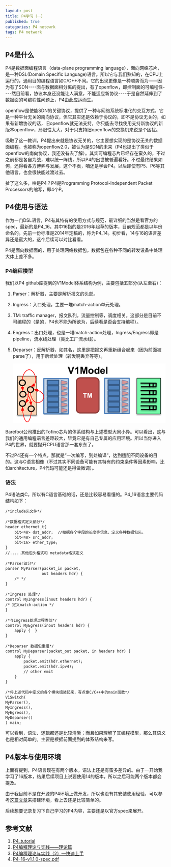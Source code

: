 ```yaml
---
layout: post
title: P4学习（一）
published: true
categories: P4 netowrk
tags: P4 network
---
```


## P4是什么

P4是数据面编程语言（data-plane programming language），面向网络芯片，是一种DSL(Domain Specific Language)语言。所以它与我们熟知的，在CPU上运行的，通用目的编程语言如C/C++不同。它的出现更像是一种顺势而为——因为有了SDN----面与数据面相分离的提出，有了openflow，即控制面的可编程性----然目前看，协议本身还没能让人满意，不能适应新协议----于是自然延伸到了数据面的可编程性问题上，P4由此应运而生。

openflow是使能SDN的关键协议，提供了一种与网络系统标准化的交互方式。它是一种平台无关的南向协议，但它其实还是依赖于协议的，即不是协议无关的，如果有新增协议的话，旧openflow就无法支持，你只能去寻找使用支持新协议的新版本openflow，局限性太大，对于只支持旧openflow的交换机来说是个困扰。

吸取了这一教训，P4提出来就是协议无关的，它主要想实现的是协议无关的数据面编程。也被称为openflow2.0，被认为是SDN的未来（P4也提出了类似于openflow的南向协议，我还没有去了解）。其实可编程芯片已经存在蛮久的，不过之前都是各自为战，难以统一阵线，所以P4的出世被普遍看好。不过最终结果如何，还得看各方博弈与发展，这个不表，咱还是学会P4。以后即使有P5、P6等其他语言，也会很快能过渡过去。

扯了这么多，啥是P4？P4是Programming Protocol-Independent Packet Processors的缩写，即4个P。

## P4使用与语法

作为一门DSL语言，P4有其特有的使用方式与规范，最详细的当然是看官方的spec，最新的是P4_16。其中16指的是2016年起草的版本，目前规范都是以年份命名的。先前一份标准是2014年定稿的，称为P4_14。初步看，14与16的语言差异还是蛮大的，这个后续可以对比看看。

P4是面向数据面的，用于处理网络数据包。数据包在各种不同的转发设备中处理大体上差不多。

### P4编程模型

我们以P4 github库提到的V1Model体系结构为例，主要包括五部分(从左至右)：

1. Parser：解析器，主要是解析报文的头部。

2. Ingress：入口处理，主要一堆match-action单元处理。

3. TM: traffic manager，报文队列，流量控制等，调度相关。这部分是目前不可编程的（是的，P4也不能为所欲为，后续看是否会支持编程）。

4. Engress：出口处理，也是一堆match-action处理，Ingress/Engress即是pipeline，流水线处理（类比工厂流水线）。

5. Deparser：反解析器，如其名，这里是把报文再重新组合起来（因为前面被parse了），用于后续处理（转发啊丢弃等等）。

   ![V1Model](../images/posts/P4/v1Model.png)

Barefoot公司推出的Tofino芯片的体系结构与上述模型大同小异。可以看出，这与我们的通用编程语言差距较大，毕竟它是有自己专属的应用环境。所以当你进入P4的世界，就要抛开CPU语言那一套东东了。

不过P4还有一个特点，那就是“一次编写，到处编译”，达到适配不同设备的目的。这与C语言相像（不过其实不同设备可能有其特有的约束条件等因素影响，比如architecture，P4代码可能还是得做微调）。

### 语法

P4语法类C，所以有C语言基础的话，还是比较容易看懂的。P4_16语言主要代码结构如下：

```p4
/*include头文件*/

/*数据格式定义部分*/
header ethernet_t{
    bit<48> dst_addr;  //根据各个字段的长度等信息，定义各种数据包头。
    bit<48> src_addr;
    bit<16> ether_type;
}
//.....其他包头格式和 metadata格式定义
 
/*Parser部分*/
parser MyParser(packet_in packet,
                out headers hdr) {
	/* */
}
 
/*Ingress 处理*/
control MyIngress(inout headers hdr) {
/* 定义match-action */
}
 
/*与Ingress处理过程类似*/
control MyEgress(inout headers hdr) {
    apply {  }
}

/*Deparser 数据包重组*/
control MyDeparser(packet_out packet, in headers hdr) {
    apply {
        packet.emit(hdr.ethernet);
        packet.emit(hdr.ipv4);
        // other emit
    }
}
 
/*将上述代码中定义的各个模块组装起来，有点像C/C++中的main函数*/
V1Switch(
MyParser(),
MyIngress(),
MyEgress(),
MyDeparser()
) main;

```

可以看到，语法、逻辑都还是比较清晰；而且如果理解了其编程模型，那么其语义也是相对简单的。主要是根据前面提到的体系结构来写。

## P4版本与使用环境

上面有提到，P4语言现在有两个版本，语法上还是有蛮多差异的。由于一开始我学习了16版本，结果后续项目上说要使用14的版本，所以之后可能两个版本都会提及。

由于我目前不是在开源的P4环境上做开发，所以也没有其安装使用经验，可以参考[这篇文章](https://takeshi.tw/架設-p4-模擬開發環境/)来搭建环境，看上去还是比较简单的。

后续想要记录复习下自己学习的P4内容，主要还是以官方spec来展开。

## 参考文献

1. [P4_tutorial](https://docs.google.com/presentation/d/1zliBqsS8IOD4nQUboRRmF_19poeLLDLadD5zLzrTkVc/edit#slide=id.g37fca2850e_6_155)
2. [P4编程理论与实践——理论篇](https://www.sdnlab.com/22466.html)
3. [P4编程理论与实践（2）—快速上手](https://www.sdnlab.com/22512.html)
4. [P4-16-v1.1.0-spec.pdf](https://p4.org/p4-spec/docs/P4-16-v1.1.0-spec.pdf)

